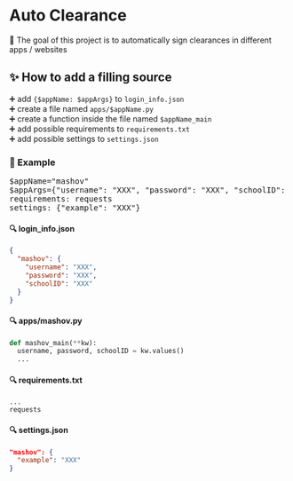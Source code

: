 # Auto Clearance
<p>
🎏 The goal of this project is to automatically
sign clearances in different apps / websites
</p>

## ✨ How to add a filling source
➕ add `{$appName: $appArgs}` to `login_info.json` <br>
➕ create a file named `apps/$appName.py` <br>
➕ create a function inside the file named `$appName_main` <br>
➕ add possible requirements to `requirements.txt` <br>
➕ add possible settings to `settings.json`

### 🤔 Example
<pre>
$appName="mashov"
$appArgs={"username": "XXX", "password": "XXX", "schoolID": "XXX"}
requirements: requests
settings: {"example": "XXX"}
</pre>

#### 🔍 login_info.json
```json
{
  "mashov": {
    "username": "XXX",
    "password": "XXX",
    "schoolID": "XXX"
  }
}
```

#### 🔍 apps/mashov.py
```python
def mashov_main(**kw):
  username, password, schoolID = kw.values()
  ...
```

#### 🔍 requirements.txt
```
...
requests
```

#### 🔍 settings.json
```json
"mashov": {
  "example": "XXX"
}
```